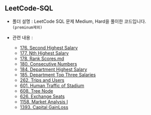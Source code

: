 ## LeetCode-SQL

* 폴더 설명 : LeetCode SQL 문제 Medium, Hard을 풀이한 코드입니다. `(preminum제외)`

* 관련 내용 :  
    * [176. Second Highest Salary](SQL/[221202]%20LeetCode_176.%20Second%20Highest%20Salary.md)
    * [177. Nth Highest Salary](SQL/[221213]%20LeetCode_177.%20Nth%20Highest%20Salary.md)
    * [178. Rank Scores.md](SQL/[221201]%20LeetCode_178.%20Rank%20Scores.md)
    * [180. Consecutive Numbers](SQL/[221212]%20LeetCode_180.%20Consecutive%20Numbers.md)
    * [184. Department Highest Salary](SQL/[221214]%20LeetCode_184.%20Department%20Highest%20Salary.md)
    * [185. Department Top Three Salaries](SQL/[221208]%20LeetCode_185.%20Department%20Top%20Three%20Salaries.md)
    * [262. Trips and Users](SQL/[221210]%20LeetCode_262.%20Trips%20and%20Users.md)
    * [601. Human Traffic of Stadium](SQL/[221207]%20LeetCode_601.%20Human%20Traffic%20of%20Stadium.md)
    * [608. Tree Node](SQL/[221206]%20LeetCode_608.%20Tree%20Node.md)
    * [626. Exchange Seats](SQL/[221129]%20LeetCode_626.%20Exchange%20Seats.md)
    * [1158. Market Analysis I](SQL/[221203]%20LeetCode_1158.%20Market%20Analysis%20I.md)
    * [1393. Capital GainLoss](SQL/[221205]%20LeetCode_1393.%20Capital%20GainLoss.md)